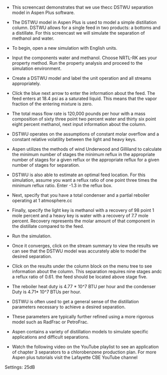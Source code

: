 - This screencast demonstrates that we use thecc  DSTWU separation model in Aspen Plus software. 
- The DSTWU model in Aspen Plus is used to model a simple distillation column. DSTWU allows for a single feed in two products: a bottoms and a distillate. For this screencast we will simulate the separation of methanol and water.
- To begin, open a new simulation with English units.
- Input the components water and methanol. Choose NRTL-RK aes your property method. Run the property analysis and proceed to the simulation environment.
- Create a DSTWU model and label the unit operation and all streams appropriately.
- Click the blue next arrow to enter the information about the feed. The feed enters at 18.4 psi as a saturated liquid. This means that the vapor fraction of the entering mixture is zero.
- The total mass flow rate is 120,000 pounds per hour with a mass composition of sixty three point two percent water and thirty six point eight percent methanol, next input information about the column.
- DSTWU operates on the assumptions of constant molar overflow and a constant relative volatility between the light and heavy keys.
- Aspen utilizes the methods of wind Underwood and Gilliland to calculate the minimum number of stages the minimum reflux in the appropriate number of stages for a given reflux or the appropriate reflux for a given number of stages for separation.
- DSTWU is also able to estimate an optimal feed location. For this simulation, assume you want a reflux ratio of one point three times the minimum reflux ratio. Enter -1.3 in the reflux box.
- Next, specify that you have a total condenser and a partial reboiler operating at 1 atmosphere.cc
- Finally, specify the light key is methanol with a recovery of 98 point 1 mole percent and a heavy key is water with a recovery of 7.7 mole percent. Recovery represents the molar amount of that component in the distillate compared to the feed.
- Run the simulation.
- Once it converges, click on the stream summary to view the results we can see that the DSTWU model was accurately able to model the desired separation.
- Click on the results under the column block on the menu tree to see information about the column. This separation requires nine stages andc a reflux ratio of 0.61. the feed should be located above stage five. 
- The reboiler heat duty is 4.77 * 10^7 BTU per hour and the condenser Duty is 4.71* 10^7 BTUs per hour. 

- DSTWU is often used to get a general sense of the distillation parameters necessary to achieve a desired separation. 
- These parameters are typically further refined using a more rigorous model such as RadFrac or PetroFrac. 
- Aspen contains a variety of distillation models to simulate specific applications and difficult separations.  

- Watch the following video on the YouTube playlist to see an application of chapter 3 separators to a chlorobenzene production plan. For more Aspen plus tutorials visit the Lafayette CBE YouTube channel 


Settings:
25dB